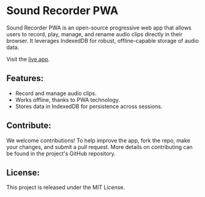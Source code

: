 # Sound Recorder PWA
Sound Recorder PWA is an open-source progressive web app that allows users to record, play, manage, and rename audio clips directly in their browser. 
It leverages IndexedDB for robust, offline-capable storage of audio data.

Visit the [live app](https://paladinic.github.io/sound-recorder-player-pwa/).

## Features:
- Record and manage audio clips.
- Works offline, thanks to PWA technology.
- Stores data in IndexedDB for persistence across sessions.

## Contribute:
We welcome contributions! To help improve the app, fork the repo, make your changes, and submit a pull request. More details on contributing can be found in the project's GitHub repository.

## License:
This project is released under the MIT License.
